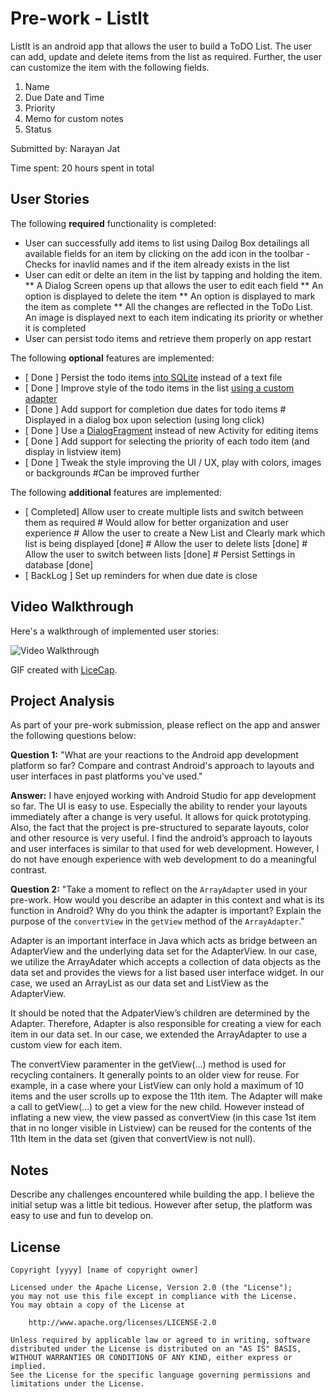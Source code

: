 # Pre-work - ListIt

ListIt is an android app that allows the user to build a ToDO List. The user can add, update and delete items from the list as required. Further, the user can customize 
the item with the following fields.
1) Name
2) Due Date and Time
3) Priority 
4) Memo for custom notes
5) Status

Submitted by: Narayan Jat

Time spent: 20 hours spent in total

## User Stories

The following **required** functionality is completed:

* User can successfully add items to list using Dailog Box detailings all available fields for an item by clicking on the add icon in the toolbar
      - Checks for inavlid names and if the item already exists in the list
* User can edit or delte an item in the list by tapping and holding the item.
      ** A Dialog Screen opens up that allows the user to edit each field
	  ** An option is displayed to delete the item
	  ** An option is displayed to mark the item as complete
	  ** All the changes are reflected in the ToDo List. An image is displayed next to each item indicating its priority or whether it is completed
* User can persist todo items  and retrieve them properly on app restart


The following **optional** features are implemented:

* [ Done ] Persist the todo items [into SQLite](http://guides.codepath.com/android/Persisting-Data-to-the-Device#sqlite) instead of a text file
* [ Done ] Improve style of the todo items in the list [using a custom adapter](http://guides.codepath.com/android/Using-an-ArrayAdapter-with-ListView)
* [ Done ] Add support for completion due dates for todo items 
           # Displayed in a dialog box upon selection (using long click)
* [ Done ] Use a [DialogFragment](http://guides.codepath.com/android/Using-DialogFragment) instead of new Activity for editing items
* [ Done ] Add support for selecting the priority of each todo item (and display in listview item)
* [ Done ] Tweak the style improving the UI / UX, play with colors, images or backgrounds
           #Can be improved further

The following **additional** features are implemented:

* [ Completed] Allow user to create multiple lists and switch between them as required 
           # Would allow for better organization and user experience
           # Allow the user to create a New List and Clearly mark which list is being displayed [done]
           # Allow the user to delete lists [done]
           # Allow the user to switch between lists [done]
           # Persist Settings in database [done]
* [ BackLog ] Set up reminders for when due date is close

## Video Walkthrough

Here's a walkthrough of implemented user stories:


<img src='http://i.imgur.com/KZmDBaQ.gif' title='Video Walkthrough' width='' alt='Video Walkthrough' />

GIF created with [LiceCap](http://www.cockos.com/licecap/).

## Project Analysis

As part of your pre-work submission, please reflect on the app and answer the following questions below:

**Question 1:** "What are your reactions to the Android app development platform so far? Compare and contrast Android's approach to layouts and user interfaces in past platforms you've used."

**Answer:** 
I have enjoyed working with Android Studio for app development so far. The UI is easy to use. Especially the ability to render your layouts immediately after a change is very useful. It 
allows for quick prototyping. Also, the fact that the project is pre-structured to separate layouts, color and other resource is very useful.
I find the android’s approach to layouts and user interfaces is similar to that used for web development. However, I do not have enough experience with web development to do a meaningful 
contrast.


**Question 2:** "Take a moment to reflect on the `ArrayAdapter` used in your pre-work. How would you describe an adapter in this context and what is its function in Android? Why do you think the adapter is important? Explain the purpose of the `convertView` in the `getView` method of the `ArrayAdapter`."

Adapter is an important interface in Java which acts as bridge between an AdapterView and the underlying data set for the AdapterView. In our case, we utilize the ArrayAdater which accepts a collection of data objects as the data set and provides the views for a list based user interface widget. In our case, we used an ArrayList as our data set and ListView as the AdapterView. 

 It should be noted that the AdpaterView’s children are determined by the Adapter. Therefore, Adapter is also responsible for creating a view for each item in our data set. In our case, we extended the ArrayAdapter to use a custom view for each item. 

 The convertView paramenter in the getView(…) method is used for recycling containers. It generally points to an older view for reuse. For example, in a case where your ListView can only hold a maximum of 10 items and the user scrolls up to expose the 11th item. The Adapter will make a call to getView(…) to get a view for the new child. However instead of inflating a new view, the view passed as convertView (in this case 1st item that in no longer visible in Listview) can be reused for the contents of the 11th Item in the data set (given that convertView is not null).

## Notes

Describe any challenges encountered while building the app.
I believe the initial setup was a little bit tedious. However after setup, the platform was easy to use and fun to develop on.

## License

    Copyright [yyyy] [name of copyright owner]

    Licensed under the Apache License, Version 2.0 (the "License");
    you may not use this file except in compliance with the License.
    You may obtain a copy of the License at

        http://www.apache.org/licenses/LICENSE-2.0

    Unless required by applicable law or agreed to in writing, software
    distributed under the License is distributed on an "AS IS" BASIS,
    WITHOUT WARRANTIES OR CONDITIONS OF ANY KIND, either express or implied.
    See the License for the specific language governing permissions and
    limitations under the License.